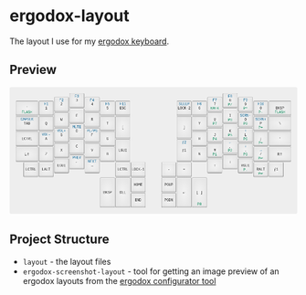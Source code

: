 # ergodox-layout

The layout I use for my [ergodox keyboard][].

[ergodox keyboard]: https://input.club/devices/infinity-ergodox/

## Preview

![](.github/screenshot.png)

## Project Structure

- `layout` - the layout files
- `ergodox-screenshot-layout` - tool for getting an image preview of an ergodox layouts from the [ergodox configurator tool][configurator]

[configurator]: https://input.club/configurator-ergodox/

